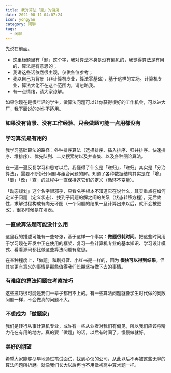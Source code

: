 ```yaml
---
title: 我对算法「题」的偏见
date: 2021-08-11 04:07:24
icon: yongyan
category: 闲聊
tags:
  - 闲聊
---
```



先说在前面。

+ 这里标题里有「题」这个字，我对算法本身是没有偏见的，我觉得算法是有用的，算法是有意思的；
+ 我讲这些话依然很主观，仅供各位参考；
+ 我以自己为背景（非计算机专业，算法零基础），基于这样的立场。计算机专业，算法大佬不在这个范围内，请忽略我。
+ 有一点情绪，请大家谅解。

如果你现在是很年轻的学生，做算法问题可以让你获得很好的工作机会，可以进大厂，我下面说的对你不适用。

### 如果没有背景、没有工作经验、只会做题可能一点用都没有

### 学习算法是有用的

我学习基础算法的路径：各种排序算法（选择排序、插入排序、归并排序、快速排序、堆排序）、优先队列、二叉搜索树以及并查集、以及各种图论算法。

在一遍一遍反复学习和思考以后，我懂得了什么是「递归」，「递归」其实是「分治算法」，需要不断拆分问题与组合问题的解。知道了各种数据结构其实是在「增」「删」「改」「查」的过程中一直保持这它们的定义（循环不变量）。

「动态规划」这个名字很邪乎，只看名字根本不知道它在说什么，其实重点在如何定义子问题（定义状态）、找到子问题的解之间的关系（状态转移方程），无后效性，求解过程构成有向无环图（一个问题的结果一旦计算出来以后，就不会被更改），很多时候是在填表。

### 一直做算法题可能没什么用

这里我的描述可能有一些夸张，基于这样一个事实：**做题很耗时间**。把这些时间用于学习现在开发中正在使用的框架，复习一些计算机专业的基本知识、学习设计模式、看看源码都比做这些算法问题有意思。

在某种程度上，「做题」和刷抖音、小红书是一样的，因为 **很快可以得到结果**，但其实更有意义的事情是那些值得我们长期坚持做下去的事情。


### 有难度的算法问题在考察技巧

这些技巧很可能是我们一辈子都用不上的。有一些算法问题就像学生时代做的奥数问题一样，不会做真的问题不大。


### 不想成为「做题家」

我们是转行从事计算机专业，或许有一些从业者对我们有偏见，所以我们应该将精力花在有用的地方。真的要「做题」的话，以后有时间了，慢慢做就好。

### 美好的期望

希望大家能够尽早地通过笔试面试，找到心仪的公司，从此以后不再被这些无聊的算法问题所折磨。就像我们长大以后再也不用做初高中算术题一样。

